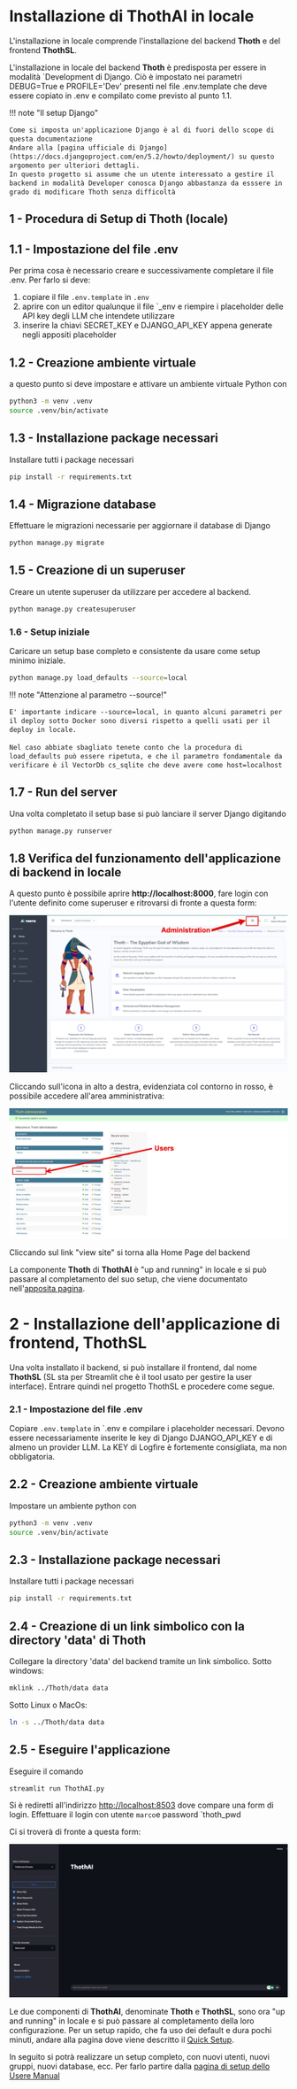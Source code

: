 # Installazione di ThothAI in locale
L'installazione in locale comprende l'installazione del backend **Thoth** e del frontend **ThothSL**.

L'installazione in locale del backend **Thoth** è predisposta per essere in modalità `Development di Django.
Ciò è impostato nei parametri DEBUG=True e PROFILE='Dev' presenti nel file .env.template che deve essere copiato in .env e compilato come  previsto al punto 1.1.


!!! note "Il setup Django"

    Come si imposta un'applicazione Django è al di fuori dello scope di questa documentazione
    Andare alla [pagina ufficiale di Django](https://docs.djangoproject.com/en/5.2/howto/deployment/) su questo argomento per ulteriori dettagli.
    In questo progetto si assume che un utente interessato a gestire il backend in modalità Developer conosca Django abbastanza da esssere in grado di modificare Thoth senza difficoltà

## 1 - Procedura di Setup di Thoth (locale)

## 1.1 - Impostazione del file .env
Per prima cosa è necessario creare e successivamente completare il file .env. Per farlo si deve:

1. copiare il file `.env.template` in `.env`
2. aprire con un editor qualunque il file `_env e riempire i placeholder delle API key degli LLM che intendete utilizzare
3. inserire la chiavi SECRET_KEY e DJANGO_API_KEY appena generate negli appositi placeholder


## 1.2 - Creazione ambiente virtuale
a questo punto si deve impostare e attivare un ambiente virtuale Python con 
``` bash
python3 -m venv .venv
source .venv/bin/activate
```

## 1.3 - Installazione package necessari
Installare tutti i package necessari
```bash
pip install -r requirements.txt
```

## 1.4 - Migrazione database
Effettuare le migrazioni necessarie per aggiornare il database di Django
```bash
python manage.py migrate
```

## 1.5 - Creazione di un superuser
Creare un utente superuser da utilizzare per accedere al backend.
```bash
python manage.py createsuperuser
```

###  1.6 - Setup iniziale
Caricare un setup base completo e consistente da usare come setup minimo iniziale.
```bash
python manage.py load_defaults --source=local
```

!!! note "Attenzione al parametro --source!"

    E' importante indicare --source=local, in quanto alcuni parametri per il deploy sotto Docker sono diversi rispetto a quelli usati per il deploy in locale.
    
    Nel caso abbiate sbagliato tenete conto che la procedura di load_defaults può essere ripetuta, e che il parametro fondamentale da verificare è il VectorDb cs_sqlite che deve avere come host=localhost


## 1.7 - Run del server
Una volta completato il setup base si può lanciare il server Django digitando
```bash
python manage.py runserver
```

## 1.8 Verifica del funzionamento dell'applicazione di backend in locale
A questo punto è possibile aprire **http://localhost:8000**, fare login con l'utente definito come superuser e ritrovarsi di fronte a questa form:

![Thoth Home Page](../assets/setup/home_Thoth.png)

Cliccando sull'icona in alto a destra, evidenziata col contorno in rosso, è possibile accedere all'area amministrativa:

![Thoth Administration](../assets/setup/administration.png)

Cliccando sul link "view site" si torna alla Home Page del backend

La componente **Thoth** di **ThothAI** è "up and running" in locale e si può passare al completamento del suo setup, che viene documentato nell'[apposita pagina](../3-user_manual/3.1-setup/3.1.0-setup_process.md).

# 2 - Installazione dell'applicazione di frontend, ThothSL
Una volta installato il backend, si può installare il frontend, dal nome **ThothSL** (SL sta per Streamlit che è il tool usato per gestire la user interface). 
Entrare quindi nel progetto ThothSL e procedere come segue.


### 2.1 - Impostazione del file .env
Copiare `.env.template` in `.env e compilare i placeholder necessari.
Devono essere necessariamente inserite le key di Django DJANGO_API_KEY e di almeno un provider LLM. La KEY di Logfire è fortemente consigliata, ma non obbligatoria.

## 2.2 - Creazione ambiente virtuale
Impostare un ambiente python con
``` bash
python3 -m venv .venv
source .venv/bin/activate
```
## 2.3 - Installazione package necessari
Installare tutti i package necessari
```bash
pip install -r requirements.txt
```

## 2.4 - Creazione di un link simbolico con la directory 'data' di Thoth
Collegare la directory 'data' del backend tramite un link simbolico. 
 Sotto windows:
```bash
mklink ../Thoth/data data
```

Sotto Linux o MacOs:
```bash
ln -s ../Thoth/data data
```

## 2.5 - Eseguire l'applicazione
Eseguire il comando
```bash
streamlit run ThothAI.py
```
Si è rediretti all'indirizzo [http://localhost:8503](http://localhost:8503) dove compare una form di login. Effettuare il login con utente `marco`e password `thoth_pwd

Ci si troverà di fronte a questa form:

![Thoth Administration](../assets/index_pngs/VoidFrontend.png)

Le due componenti di **ThothAI**, denominate **Thoth** e **ThothSL**, sono ora "up and running" in locale e si può passare al completamento della loro configurazione.
Per un setup rapido, che fa uso dei default e dura pochi minuti, andare alla pagina dove viene descritto il [Quick Setup](1.4-quick_setup.md).

In seguito si potrà realizzare un setup completo, con nuovi utenti, nuovi gruppi, nuovi database, ecc.
Per farlo partire dalla [pagina di setup dello Usere Manual](../3-user_manual/3.1-setup/3.1.0-setup_process.md)
